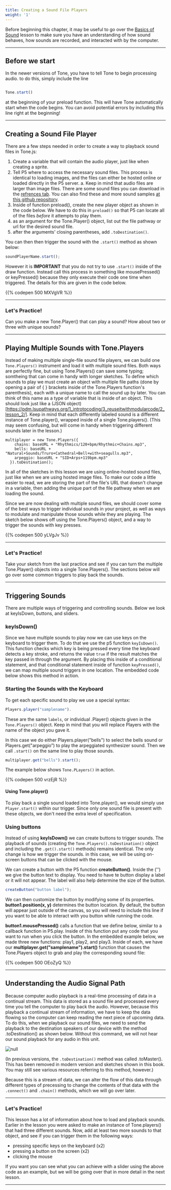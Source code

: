 ```yaml
---
title: Creating a Sound File Players
weight: '1'
---
```


Before beginning this chapter, it may be useful to go over the [Basics of Sound](https://pdm.lsupathways.org/3_audio/0_basicsofsound/) lesson to make sure you have an understanding of how sound behaves, how sounds are recorded, and interacted with by the computer. 

---

## Before we start

In the newer versions of Tone, you have to tell Tone to begin processing audio. to do this, simply include the line 

```js

Tone.start()

```

at the beginning of your preload function. This will have Tone automatically start when the code begins. You can avoid potential errors by including this line right at the beginning! 

---

## Creating a Sound File Player

There are a few steps needed in order to create a way to playback sound files in Tone.js:

1. Create a variable that will contain the audio player, just like when creating a sprite.
2. Tell P5 where to access the necessary sound files. This process is identical to loading images, and the files can either be hosted online or loaded directly in the P5 server.
  a. Keep in mind that audio files are larger than image files. There are some sound files you can download in the [refrences tab](https://pdm.lsupathways.org/6_resources/7_soundandmusic/4_tate-tonestuff/sample-playback-and-effects/samples/). You can also find these and more sound samples [at this github repository](https://github.com/mbardin/PDM-resources).
3. Inside of function preload(), create the new player object as shown in the code below. We have to do this in `preload()` so that P5 can locate all of the files *_before_* it attempts to play them.
4. as an argument for the Tone.Player() object, list out the file pathway or url for the desired sound file.
5. after the arguments' closing parentheses, add `.toDestination()`.

You can then then trigger the sound with the `.start()` method as shown below:

```js
soundPlayerName.start();
```

However it is **IMPORTANT** that you do not try to use `.start()` inside of the draw function. Instead call this process in something like mousePressed() or keyPressed() because they only execute their code one time when triggered. The details for this are given in the code below.

{{% codepen 500 MXVgVR %}}

---

### Let's Practice!

Can you make a new Tone.Player() that can play a sound? How about two or three with unique sounds? 

---

## Playing Multiple Sounds with Tone.Players

Instead of making multiple single-file sound file players, we can build one `Tone.Players()` instrument and load it with multiple sound files. Both ways are perfectly fine, but using Tone.Players() can save some typing; somtheing that can come in handy with longer sketches. To define which sounds to play we must create an object with multiple file paths (done by opening a pair of { } brackets inside of the Tone.Players function's parenthesis), each with a unique name to call the sound up by later. You can think of this name as a type of variable that is inside of an object. This should look just like a (JSON object)[https://pdm.lsupathways.org/1_introtocoding/3_reuseitwithmodularcode/2_lesson_2/]. Keep in mind that each differently labeled sound is a different instance of Tone.player(), wrapped inside of a single Tone.players(). (This may seem confusing, but will come in handy when triggering different sounds later in the lesson.)

```
multiplayer = new Tone.Players({
    chains: baseURL + "Rhythmics/120+bpm/Rhythmic+Chains.mp3",
    bells: baseURL + "Natural+Sounds/Truro+Cathedral+Bell+with+seagulls.mp3",
    arpeggio: baseURL + "SID+Arps+119bpm.mp3"
  }).toDestination();
```

In all of the sketches in this lesson we are using online-hosted sound files, just like when we are using hosted image files. To make our code a little easier to read, we are storing the part of the file's URL that doesn't change in a variable, then adding the unique part of the file pathway when we are loading the sound.

Since we are now dealing with multiple sound files, we should cover some of the best ways to trigger individual sounds in your project, as well as ways to modulate and manipulate those sounds while they are playing. The sketch below shows off using the Tone.Players() object, and a way to trigger the sounds with key presses.

{{% codepen 500 yLVgJv %}}

---

### Let's Practice!

Take your sketch from the last practice and see if you can turn the multiple Tone.Player() objects into a single Tone.Players(). The sections below will go over some common triggers to play back the sounds.

---

## Triggering Sounds

There are multiple ways of triggering and controlling sounds. Below we look at keyIsDown, buttons, and sliders.

### keyIsDown()

Since we have multiple sounds to play now we can use keys on the keyboard to trigger them. To do that we use the p5 function `keyIsDown()`. This function checks which key is being pressed every time the keyboard detects a key stroke, and returns the value `true` if the result matches the key passed in through the argument. By placing this inside of a conditional statement, and that conditional statement inside of function `keyPressed()`, we can map multiple sound triggers in one location. The embedded code below shows this method in action.

### Starting the Sounds with the Keyboard

To get each specific sound to play we use a special syntax: 

```js
Players.player("samplename"). 
```
These are the same `labels`, or individual .Player() objects given in the `Tone.Players()` object. Keep in mind that you will replace Players with the name of the object you gave it.

In this case we do either Players.player("bells") to select the bells sound or Players.get("arpeggio”) to play the arpeggiated synthesizer sound. Then we call `.start()` on the same line to play those sounds. 

```js
multiplayer.get("bells").start();
```
The example below shows `Tone.PLayers()` in action.

{{% codepen 500 vrzEjR %}}

#### Using Tone.player()

To play back a single sound loaded into Tone.player(), we would simply use `Player.start()` within our trigger. Since only one sound file is present with these objects, we don't need the extra level of specification.

### Using buttons

Instead of using **keyIsDown()** we can create buttons to trigger sounds. The playback of sounds (creating the `Tone.Players().toDestination()` object and including the `.get().start()` methods) remains identical. The only change is how we trigger the sounds. in this case, we will be using on-screen buttons that can be clicked with the mouse.

We can create a button with the P5 function **createButton()**. Inside the ('') we give the button text to display. You need to have te button display a label or it will not appear. The label will also help determine the size of the button.

```js
createButton("button label");
```

We can then customize the button by modifying some of its properties.
**button1.position(x, y)** determines the button location. By default, the button will appear just outside of the canvas, so you will need to include this line if you want to be able to interact with you button while running the code. 

**button1.mousePressed()** calls a function that we define below, similar to a callback function in P5.play. Inside of this function put any code that you want to run when you click the button. In the embedded example below, we made three new functions: play1, play2, and play3. Inside of each, we have our **multiplayer.get("samplename").start()** function that causes the Tone.Players object to grab and play the corresponding sound file:

{{% codepen 500 OEoZyQ %}}

---

## Understanding the Audio Signal Path

Because computer audio playback is a real-time processing of data in a continual stream. This data is stored as a sound file and processed every time you tell the computer to play back the audio. However, because this playback a continual stream of information, we have to keep the data flowing so the computer can keep reading the next piece of upcoming data. To do this, when we playback our sound files, we need to send the playback to the destination speakers of our device with the method .toDestination() as shown below. Without this command, we will not hear our sound playback for any audio in this unit.

![null](/images/uploads/simple_audio_pathway-1-.png)

(In previous versions, the `.toDestination()` method was called .toMaster(). This has been removed in modern version and sketches shown in this book. You may still see various resources referring to this method, however.)

Because this is a stream of data, we can alter the flow of this data through different types of precessing to change the contents of that data with the `.connect()` and `.chain()` methods, which we will go over later.

---

### Let's Practice!

This lesson has a lot of information about how to load and playback sounds. Earlier in the lesson you were asked to make an instance of Tone.players() that had three different sounds. Now, add at least two more sounds to that object, and see if you can trigger them in the following ways:

* pressing specific keys on the keyboard (x2)
* pressing a button on the screen (x2)
* clicking the mouse

If you want you can see what you can achieve with a slider using the above code as an example, but we will be going over that in more detail in the next lesson.

---